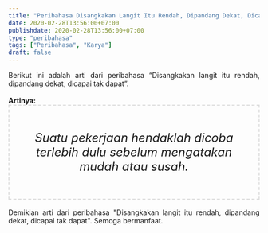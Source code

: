 ```yaml
---
title: "Peribahasa Disangkakan Langit Itu Rendah, Dipandang Dekat, Dicapai Tak Dapat"
date: 2020-02-28T13:56:00+07:00
publishdate: 2020-02-28T13:56:00+07:00
type: "peribahasa"
tags: ["Peribahasa", "Karya"]
draft: false
---
```


<div dir="ltr" style="text-align: left;" trbidi="on"><div style="text-align: justify;">Berikut ini adalah arti dari peribahasa “Disangkakan langit itu rendah, dipandang dekat, dicapai tak dapat”.</div><br /><div style="text-align: justify;"><b>Artinya:</b></div><div style="border: 2px dashed #ddd; font-size: 24px; height: auto; margin: 0 auto; padding: 50px; text-align: center; width: auto;"><i>Suatu pekerjaan hendaklah dicoba terlebih dulu sebelum mengatakan mudah atau susah.</i></div><div style="text-align: justify;"><br /></div><div style="text-align: justify;">Demikian arti dari peribahasa "Disangkakan langit itu rendah, dipandang dekat, dicapai tak dapat". Semoga bermanfaat.</div></div>
